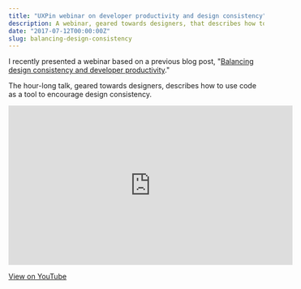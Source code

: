```yaml
---
title: "UXPin webinar on developer productivity and design consistency"
description: A webinar, geared towards designers, that describes how to use code as a tool to encourage design consistency.
date: "2017-07-12T00:00:00Z"
slug: balancing-design-consistency
---
```


I recently presented a webinar based on a previous blog post, "[Balancing design consistency and developer productivity](/blog/design-consistency-developer-productivity/)."

The hour-long talk, geared towards designers, describes how to use code as a tool to encourage design consistency.

<iframe width="560" height="315" src="https://www.youtube.com/embed/8xHxoSFw3Jc" frameborder="0" allow="autoplay; encrypted-media" allowfullscreen></iframe>

[View on YouTube](https://youtu.be/8xHxoSFw3Jc)
